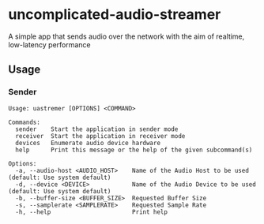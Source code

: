 # uncomplicated-audio-streamer
A simple app that sends audio over the network with the aim of realtime, low-latency performance

## Usage

### Sender
```
Usage: uastremer [OPTIONS] <COMMAND>

Commands:
  sender    Start the application in sender mode
  receiver  Start the application in receiver mode
  devices   Enumerate audio device hardware
  help      Print this message or the help of the given subcommand(s)

Options:
  -a, --audio-host <AUDIO_HOST>    Name of the Audio Host to be used (default: Use system default)
  -d, --device <DEVICE>            Name of the Audio Device to be used (default: Use system default)
  -b, --buffer-size <BUFFER_SIZE>  Requested Buffer Size
  -s, --samplerate <SAMPLERATE>    Requested Sample Rate
  -h, --help                       Print help
```